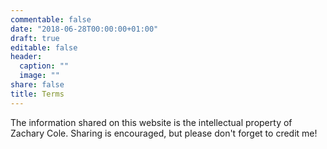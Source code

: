 ```yaml
---
commentable: false
date: "2018-06-28T00:00:00+01:00"
draft: true
editable: false
header:
  caption: ""
  image: ""
share: false
title: Terms
---
```


The information shared on this website is the intellectual property of Zachary Cole. Sharing is encouraged, but please don't forget to credit me!